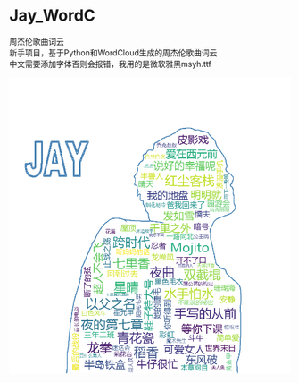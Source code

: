 # Jay_WordC
周杰伦歌曲词云  
新手项目，基于Python和WordCloud生成的周杰伦歌曲词云  
中文需要添加字体否则会报错，我用的是微软雅黑msyh.ttf

![login](https://github.com/13761001426/Jay_WordC/blob/master/Jay_WordC.png)
